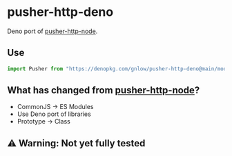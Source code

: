 # pusher-http-deno
Deno port of [pusher-http-node](https://github.com/pusher/pusher-http-node).
## Use
```ts
import Pusher from "https://denopkg.com/gnlow/pusher-http-deno@main/mod.ts"
```
## What has changed from [pusher-http-node](https://github.com/pusher/pusher-http-node)?
- CommonJS -> ES Modules
- Use Deno port of libraries
- Prototype -> Class
## ⚠️ Warning: Not yet fully tested
